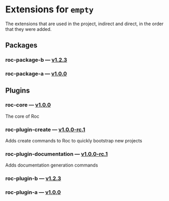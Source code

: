 # Extensions for `empty`

The extensions that are used in the project, indirect and direct, in the order that they were added.

## Packages
### roc-package-b — [v1.2.3](https://www.npmjs.com/package/roc-package-b)

### roc-package-a — [v1.0.0](https://www.npmjs.com/package/roc-package-a)

## Plugins
### roc-core — [v1.0.0](https://www.npmjs.com/package/roc-core)
The core of Roc

### roc-plugin-create — [v1.0.0-rc.1](https://www.npmjs.com/package/roc-plugin-create)
Adds create commands to Roc to quickly bootstrap new projects

### roc-plugin-documentation — [v1.0.0-rc.1](https://www.npmjs.com/package/roc-plugin-documentation)
Adds documentation generation commands

### roc-plugin-b — [v1.2.3](https://www.npmjs.com/package/roc-plugin-b)

### roc-plugin-a — [v1.0.0](https://www.npmjs.com/package/roc-plugin-a)
